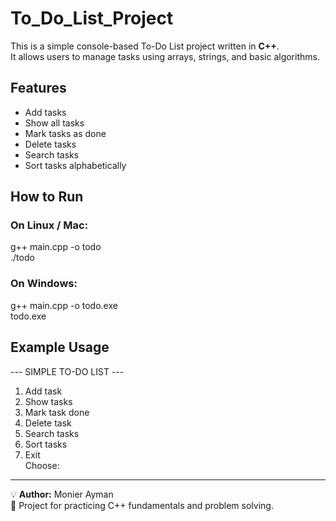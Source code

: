 # To_Do_List_Project

This is a simple console-based To-Do List project written in **C++**.  
It allows users to manage tasks using arrays, strings, and basic algorithms.

## Features
- Add tasks
- Show all tasks
- Mark tasks as done
- Delete tasks
- Search tasks
- Sort tasks alphabetically

## How to Run

### On Linux / Mac:
g++ main.cpp -o todo  
./todo

### On Windows:
g++ main.cpp -o todo.exe  
todo.exe

## Example Usage
--- SIMPLE TO-DO LIST ---

1. Add task  
2. Show tasks  
3. Mark task done  
4. Delete task  
5. Search tasks  
6. Sort tasks  
7. Exit  
Choose:


---

💡 **Author:** Monier Ayman  
📌 Project for practicing C++ fundamentals and problem solving.
